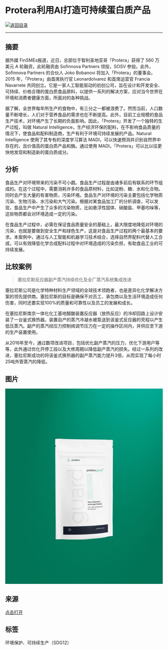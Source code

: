 # Protera利用AI打造可持续蛋白质产品

[![返回目录](http://img.shields.io/badge/点击-返回目录-875A7B.svg?style=flat&colorA=8F8F8F)](/)

----------

## 摘要

据外媒 FinSMEs报道，近日，总部位于智利圣地亚哥「Protera」获得了 560 万美元 A 轮融资，此轮融资由 Sofinnova Partners 领投，SOSV 参投。此外，Sofinnova Partners 的合伙人 Joko Bobanovi 将加入「Protera」的董事会。2015 年，「Protera」由首席执行官 Leonardolvarez 和首席运营官 Francia Navarrete 共同创立。它是一家人工智能驱动的初创公司，旨在设计和开发安全、可持续、价格合理的蛋白质食品原料，以提供一系列的解决方案，应对当今世界在环境和消费者健康方面，所面对的各种挑战。

据了解，全世界每年所生产的食物中，有三分之一都被浪费了。然而当前，人口数量不断增长，人们对于营养食品的需求也在不断提高。此外，目前工业规模的食品生产技术，对环境产生了长期的负面影响。因此，「Protera」开发了一个独特的生产过程，叫做 Natural Intelligence，生产经济环保的配料，在不影响食品质量的情况下，使食品和配料制造商，生产有利于环境可持续发展的产品。Natural Intelligence 使用了其专有的深度学习算法 MADI，可以快速预测并识别自然界中存在的，且价值高的蛋白质产品和酶。通过使用 MADI，「Protera」可以比以往更快地发现和制造新的蛋白质成分。

## 分析

食品生产对环境带来的污染不可小觑。食品生产过程是由诸多前后有联系的环节组成的。在这个过程中，需要消耗许多的食品原材料，比如淀粉、糖、水和化合物。同时会产生大量的有害物质，污染环境。食品生产对环境的污染主要包括化学物质污染、生物污染、水污染和大气污染。根据对某食品加工厂的分析调查，可以发现，食品生产中产生了众多的污染物质，比如悬浮性固体、硝酸盐、甲基吲哚等，这些物质都会对环境造成一定的污染。

在食品生产过程中，必需在保证食品质量安全的基础上，最大限度地降低对环境的污染，也就是要做到安全生产和绿色生产，这是对食品生产过程的两个最基本的要求。本案例中，通过与人工智能和机器学习技术结合，选择自然界配料代替人工合成，可以有效降低化学合成配料过程中对环境造成的污染负担，有助食品工业的可持续发展。

## 比较案例

> 塞拉尼斯反应器副产蒸汽持续优化及全厂蒸汽系统集成改进

塞拉尼斯公司是化学特种材料生产领域的全球技术领跑者，也是差异化化学解决方案的领先提供商。塞拉尼斯的目标是确保不对员工、承包商以及生活环境造成任何伤害，同时还要实现100%的质量和可靠性以及员工的发展和成长。

在塞拉尼斯南京一体化化工基地醋酸装置反应器（放热反应）的冷却回路上设计安装了一台釜式换热器。装置自产的蒸汽冷凝水被泵送到该釜式反应器的壳程以产生低压蒸汽。副产的蒸汽经压力控制阀调节压力在一定的操作区间内，并供应至下游的生产装置使用。

从2016年至今，通过数项改进项目，包括优化副产蒸汽的压力，优化下游用户等等，此外通过优化开停工段以及大修周期以降低副产蒸汽的损失。经过一系列的改进，塞拉尼斯成功的将该釜式换热器的副产蒸汽能力提升3倍，从而实现了每小时25吨外管蒸汽的降低。

## 图片

![图片](12.2.1.jpg)

## 来源

<a href="https://baijiahao.baidu.com/s?id=1669186785961376235&wfr=spider&for=pc" target="_blank">点击打开</a>




## 标签
环境保护、可持续生产（SDG12）
